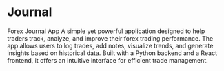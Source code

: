# Journal
Forex Journal App A simple yet powerful application designed to help traders track, analyze, and improve their forex trading performance. The app allows users to log trades, add notes, visualize trends, and generate insights based on historical data. Built with a Python backend and a React frontend, it offers an intuitive interface for efficient trade management.
